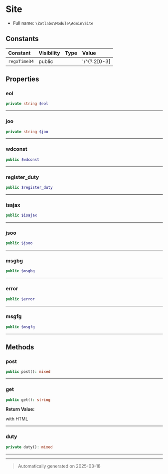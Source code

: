 
# Site





* Full name: `\Zotlabs\Module\Admin\Site`


## Constants

| Constant | Visibility | Type | Value |
|:---------|:-----------|:-----|:------|
|`regxTime34`|public| |&#039;/^(?:2[0-3]|[01][0-9]|[0-9])[0-5][0-9]$/&#039;|

## Properties


### eol



```php
private string $eol
```






***

### joo



```php
private string $joo
```






***

### wdconst



```php
public $wdconst
```






***

### register_duty



```php
public $register_duty
```






***

### isajax



```php
public $isajax
```






***

### jsoo



```php
public $jsoo
```






***

### msgbg



```php
public $msgbg
```






***

### error



```php
public $error
```






***

### msgfg



```php
public $msgfg
```






***

## Methods


### post



```php
public post(): mixed
```












***

### get



```php
public get(): string
```









**Return Value:**

with HTML




***

### duty



```php
private duty(): mixed
```












***


***
> Automatically generated on 2025-03-18

